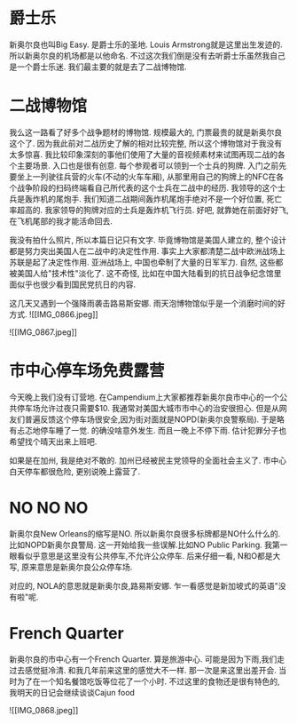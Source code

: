 # 爵士乐

新奥尔良也叫Big Easy. 是爵士乐的圣地. Louis Armstrong就是这里出生发迹的. 所以新奥尔良的机场都是以他命名. 不过这次我们倒是没有去听爵士乐虽然我自己是一个爵士乐迷. 我们最主要的就是去了二战博物馆.


# 二战博物馆

我么这一路看了好多个战争题材的博物馆. 规模最大的, 门票最贵的就是新奥尔良这个了. 因为我此前对二战历史了解的相对比较完整, 所以这个博物馆对于我没有太多惊喜. 我比较印象深刻的事他们使用了大量的音视频素材来试图再现二战的各个主要场景. 入口也是很有创意. 每个参观者可以领到一个士兵的狗牌. 入门之前先要坐上一列驶往兵营的火车(不动的火车车厢), 从那里用自己的狗牌上的NFC在各个战争阶段的扫码终端看自己所代表的这个士兵在二战中的经历. 我领导的这个士兵是轰炸机的尾炮手. 我们知道二战期间轰炸机尾炮手绝对不是一个好位置, 死亡率超高的. 我家领导的狗牌对应的士兵是轰炸机飞行员. 好吧, 就靠她在前面好好飞, 在飞机尾部的我才能活命回去.

我没有拍什么照片, 所以本篇日记只有文字. 毕竟博物馆是美国人建立的, 整个设计都是努力突出美国人在二战中的决定性作用. 事实上大家都清楚二战中欧洲战场上苏联是起了决定性作用. 亚洲战场上, 中国也牵制了大量的日军军力. 自然, 这些都被美国人给"技术性"淡化了. 这不奇怪, 比如在中国大陆看到的抗日战争纪念馆里面似乎也很少看到国民党抗日的内容. 

这几天又遇到一个强降雨袭击路易斯安娜. 雨天泡博物馆似乎是一个消磨时间的好方式.
![[IMG_0866.jpeg]]

![[IMG_0867.jpeg]]


# 市中心停车场免费露营

今天晚上我们没有订营地. 在Campendium上大家都推荐新奥尔良市中心的一个公共停车场允许过夜只需要$10. 我通常对美国大城市市中心的治安很担心. 但是从网友们普遍反馈这个停车场很安全,因为街对面就是NOPD(新奥尔良警察局). 于是略有忐忑地停车睡了一觉. 的确没啥意外发生. 而且一晚上不停下雨. 估计犯罪分子也希望找个晴天出来上班吧. 

如果是在加州, 我是绝对不敢的. 加州已经被民主党领导的全面社会主义了. 市中心白天停车都很危险, 更别说晚上露营了. 

# NO NO NO

新奥尔良New Orleans的缩写是NO. 所以新奥尔良很多标牌都是NO什么什么的. 比如NOPD新奥尔良警局. 这一开始给我一些误解.比如NO Public Parking. 我第一眼看似乎意思是这里没有公共停车,不允许公众停车. 后来仔细一看, N和O都是大写, 原来意思是新奥尔良公众停车场. 

对应的, NOLA的意思就是新奥尔良,路易斯安娜. 乍一看感觉是新加坡式的英语"没有啦"呢.

# French Quarter

新奥尔良的市中心有一个French Quarter. 算是旅游中心. 可能是因为下雨,我们走过去感觉挺冷清. 和我几年前来这里的感觉大不一样. 那一次是来这里出差开会. 当时为了在一个知名餐馆吃饭等位花了一个小时. 不过这里的食物还是很有特色的, 我明天的日记会继续谈谈Cajun food

![[IMG_0868.jpeg]]